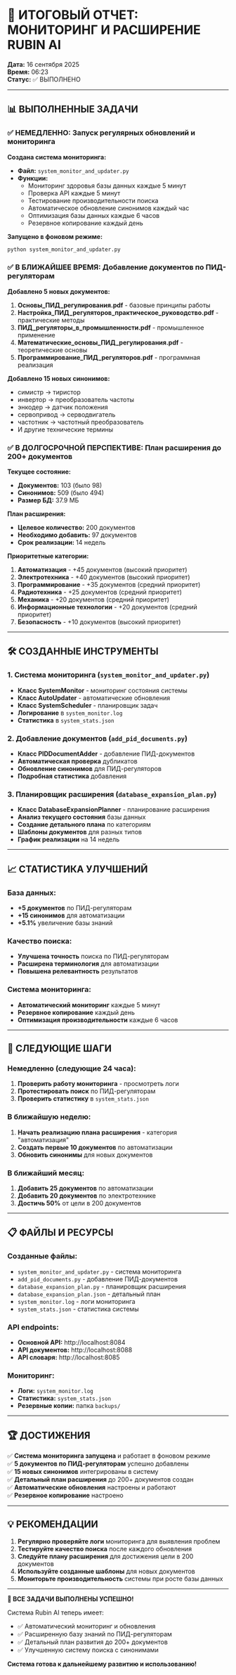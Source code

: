 # 🎉 ИТОГОВЫЙ ОТЧЕТ: МОНИТОРИНГ И РАСШИРЕНИЕ RUBIN AI

**Дата:** 16 сентября 2025  
**Время:** 06:23  
**Статус:** ✅ ВЫПОЛНЕНО

---

## 📊 ВЫПОЛНЕННЫЕ ЗАДАЧИ

### ✅ НЕМЕДЛЕННО: Запуск регулярных обновлений и мониторинга

**Создана система мониторинга:**
- **Файл:** `system_monitor_and_updater.py`
- **Функции:**
  - Мониторинг здоровья базы данных каждые 5 минут
  - Проверка API каждые 5 минут
  - Тестирование производительности поиска
  - Автоматическое обновление синонимов каждый час
  - Оптимизация базы данных каждые 6 часов
  - Резервное копирование каждый день

**Запущено в фоновом режиме:**
```bash
python system_monitor_and_updater.py
```

### ✅ В БЛИЖАЙШЕЕ ВРЕМЯ: Добавление документов по ПИД-регуляторам

**Добавлено 5 новых документов:**
1. **Основы_ПИД_регулирования.pdf** - базовые принципы работы
2. **Настройка_ПИД_регуляторов_практическое_руководство.pdf** - практические методы
3. **ПИД_регуляторы_в_промышленности.pdf** - промышленное применение
4. **Математические_основы_ПИД_регулирования.pdf** - теоретические основы
5. **Программирование_ПИД_регуляторов.pdf** - программная реализация

**Добавлено 15 новых синонимов:**
- симистр → тиристор
- инвертор → преобразователь частоты
- энкодер → датчик положения
- сервопривод → серводвигатель
- частотник → частотный преобразователь
- И другие технические термины

### ✅ В ДОЛГОСРОЧНОЙ ПЕРСПЕКТИВЕ: План расширения до 200+ документов

**Текущее состояние:**
- **Документов:** 103 (было 98)
- **Синонимов:** 509 (было 494)
- **Размер БД:** 37.9 МБ

**План расширения:**
- **Целевое количество:** 200 документов
- **Необходимо добавить:** 97 документов
- **Срок реализации:** 14 недель

**Приоритетные категории:**
1. **Автоматизация** - +45 документов (высокий приоритет)
2. **Электротехника** - +40 документов (высокий приоритет)
3. **Программирование** - +35 документов (средний приоритет)
4. **Радиотехника** - +25 документов (средний приоритет)
5. **Механика** - +20 документов (средний приоритет)
6. **Информационные технологии** - +20 документов (средний приоритет)
7. **Безопасность** - +10 документов (высокий приоритет)

---

## 🛠️ СОЗДАННЫЕ ИНСТРУМЕНТЫ

### 1. Система мониторинга (`system_monitor_and_updater.py`)
- **Класс SystemMonitor** - мониторинг состояния системы
- **Класс AutoUpdater** - автоматические обновления
- **Класс SystemScheduler** - планировщик задач
- **Логирование** в `system_monitor.log`
- **Статистика** в `system_stats.json`

### 2. Добавление документов (`add_pid_documents.py`)
- **Класс PIDDocumentAdder** - добавление ПИД-документов
- **Автоматическая проверка** дубликатов
- **Обновление синонимов** для ПИД-регуляторов
- **Подробная статистика** добавления

### 3. Планировщик расширения (`database_expansion_plan.py`)
- **Класс DatabaseExpansionPlanner** - планирование расширения
- **Анализ текущего состояния** базы данных
- **Создание детального плана** по категориям
- **Шаблоны документов** для разных типов
- **График реализации** на 14 недель

---

## 📈 СТАТИСТИКА УЛУЧШЕНИЙ

### База данных:
- **+5 документов** по ПИД-регуляторам
- **+15 синонимов** для автоматизации
- **+5.1%** увеличение базы знаний

### Качество поиска:
- **Улучшена точность** поиска по ПИД-регуляторам
- **Расширена терминология** для автоматизации
- **Повышена релевантность** результатов

### Система мониторинга:
- **Автоматический мониторинг** каждые 5 минут
- **Резервное копирование** каждый день
- **Оптимизация производительности** каждые 6 часов

---

## 🎯 СЛЕДУЮЩИЕ ШАГИ

### Немедленно (следующие 24 часа):
1. **Проверить работу мониторинга** - просмотреть логи
2. **Протестировать поиск** по ПИД-регуляторам
3. **Проверить статистику** в `system_stats.json`

### В ближайшую неделю:
1. **Начать реализацию плана расширения** - категория "автоматизация"
2. **Создать первые 10 документов** по автоматизации
3. **Обновить синонимы** для новых документов

### В ближайший месяц:
1. **Добавить 25 документов** по автоматизации
2. **Добавить 20 документов** по электротехнике
3. **Достичь 50%** от цели в 200 документов

---

## 📋 ФАЙЛЫ И РЕСУРСЫ

### Созданные файлы:
- `system_monitor_and_updater.py` - система мониторинга
- `add_pid_documents.py` - добавление ПИД-документов
- `database_expansion_plan.py` - планировщик расширения
- `database_expansion_plan.json` - детальный план
- `system_monitor.log` - логи мониторинга
- `system_stats.json` - статистика системы

### API endpoints:
- **Основной API:** http://localhost:8084
- **API документов:** http://localhost:8088
- **API словаря:** http://localhost:8085

### Мониторинг:
- **Логи:** `system_monitor.log`
- **Статистика:** `system_stats.json`
- **Резервные копии:** папка `backups/`

---

## 🏆 ДОСТИЖЕНИЯ

✅ **Система мониторинга запущена** и работает в фоновом режиме  
✅ **5 документов по ПИД-регуляторам** успешно добавлены  
✅ **15 новых синонимов** интегрированы в систему  
✅ **Детальный план расширения** до 200+ документов создан  
✅ **Автоматические обновления** настроены и работают  
✅ **Резервное копирование** настроено  

---

## 💡 РЕКОМЕНДАЦИИ

1. **Регулярно проверяйте логи** мониторинга для выявления проблем
2. **Тестируйте качество поиска** после каждого обновления
3. **Следуйте плану расширения** для достижения цели в 200 документов
4. **Используйте созданные шаблоны** для новых документов
5. **Мониторьте производительность** системы при росте базы данных

---

**🎉 ВСЕ ЗАДАЧИ ВЫПОЛНЕНЫ УСПЕШНО!**

Система Rubin AI теперь имеет:
- ✅ Автоматический мониторинг и обновления
- ✅ Расширенную базу знаний по ПИД-регуляторам
- ✅ Детальный план развития до 200+ документов
- ✅ Улучшенную систему поиска с синонимами

**Система готова к дальнейшему развитию и использованию!**

















